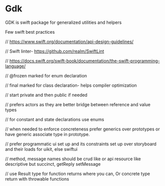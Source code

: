 # Gdk

GDK is swift package for generalized utilities and helpers

Few swift best practices

// https://www.swift.org/documentation/api-design-guidelines/

// Swift linter- https://github.com/realm/SwiftLint

// https://docs.swift.org/swift-book/documentation/the-swift-programming-language/

// @frozen marked for enum declaration

// final marked for class declaration- helps compiler optimization

// start private and then public if needed

// prefers actors as they are better bridge between reference and value types

// for constant and state declarations use enums

// when needed to enforce concreteness prefer generics over prototypes or have generic associate type in prototype.

// prefer programmatic ui set up and its constraints set up over storyboard and their loads for uikit, else swiftui

// method, message names should be crud like or api resource like descriptive but succinct, getReply setMessage

// use Result type for function returns where you can, Or concrete type return with throwable functions

